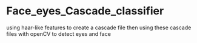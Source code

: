 # Face_eyes_Cascade_classifier
using haar-like features to create a cascade file then using these cascade files with openCV to detect eyes and face
